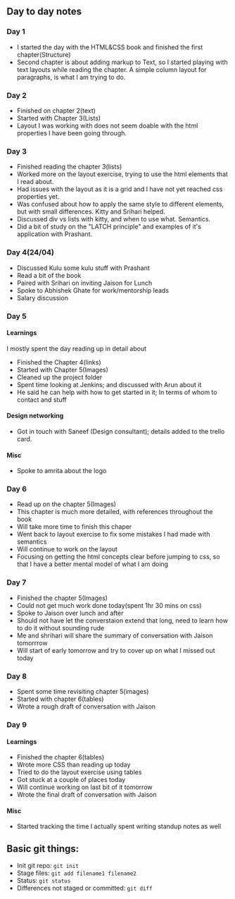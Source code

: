 ## Day to day notes

### Day 1

- I started the day with the HTML&CSS book and finished the first chapter(Structure)
- Second chapter is about adding markup to Text, so I started playing with text layouts while reading the chapter.  A simple column layout for paragraphs, is what I am trying to do.


### Day 2
- Finished on chapter 2(text)
- Started with Chapter 3(Lists)
- Layout I was working with does not seem doable with the html properties I have been going through.


### Day 3
- Finished reading the chapter 3(lists)
- Worked more on the layout exercise, trying to use the html elements that I read about. 
- Had issues with the layout as it is a grid and I have not yet reached css properties yet. 
- Was confused about how to apply the same style to different elements, but with small differences. Kitty and Srihari helped.
- Discussed div vs lists with kitty, and when to use what. Semantics.
- Did a bit of study on the "LATCH principle" and examples of it's application with Prashant.


### Day 4(24/04)
- Discussed Kulu some kulu stuff with Prashant
- Read a bit of the book
- Paired with Srihari on inviting Jaison for Lunch
- Spoke to Abhishek Ghate for work/mentorship leads
- Salary discussion


### Day 5

#### Learnings
I mostly spent the day reading up in detail about 
- Finished the Chapter 4(links)
- Started with Chapter 5(Images)
- Cleaned up the project folder
- Spent time looking at Jenkins; and discussed with Arun about it
- He said he can help with how to get started in it; In terms of whom to contact and stuff

#### Design networking
- Got in touch with Saneef (Design consultant); details added to the trello card.

#### Misc
- Spoke to amrita about the logo

### Day 6
- Read up on the chapter 5(Images)
- This chapter is much more detailed, with references throughout the book
- Will take more time to finish this chaper
- Went back to layout exercise to fix some mistakes I had made with semantics
- Will continue to work on the layout
- Focusing on getting the html concepts clear before jumping to css, so that I have a better mental model of what I am doing

### Day 7
- Finished the chapter 5(Images)
- Could not get much work done today(spent 1hr 30 mins on css)
- Spoke to Jaison over lunch and after
- Should not have let the converstaion extend that long, need to learn how to do it without sounding rude
- Me and shrihari will share the summary of conversation with Jaison tomorrrow
- Will start of early tomorrow and try to cover up on what I missed out today

### Day 8
- Spent some time revisiting chapter 5(images)
- Started with chapter 6(tables)
- Wrote a rough draft of conversation with Jaison 

### Day 9

#### Learnings
- Finished the chapter 6(tables)
- Wrote more CSS than reading up today
- Tried to do the layout exercise using tables
- Got stuck at a couple of places today
- Will continue working on last bit of it tomorrow 
- Wrote the final draft of conversation with Jaison

#### Misc
- Started tracking the time I actually spent writing standup notes as well

## Basic git things:

- Init git repo: `git init`
- Stage files: `git add filename1 filename2 `
- Status: `git status`
- Differences not staged or committed: `git diff`
